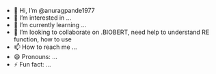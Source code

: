 - 👋 Hi, I’m @anuragpande1977
- 👀 I’m interested in ...
- 🌱 I’m currently learning ...
- 💞️ I’m looking to collaborate on .BIOBERT, need help to understand RE function, how to use 
- 📫 How to reach me ...
- 😄 Pronouns: ...
- ⚡ Fun fact: ...

<!---
anuragpande1977/anuragpande1977 is a ✨ special ✨ repository because its `README.md` (this file) appears on your GitHub profile.
You can click the Preview link to take a look at your changes.
--->
